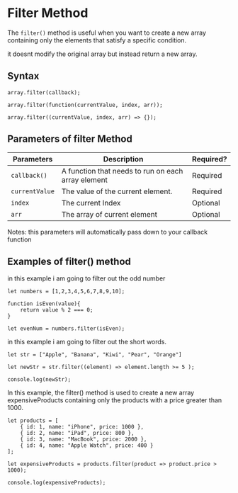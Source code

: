 # Filter Method

The `filter()` method is useful when you want to create a new array containing only the elements that satisfy a specific condition. 

it doesnt modify the original array but instead return a new array.

## Syntax
```
array.filter(callback);

array.filter(function(currentValue, index, arr));

array.filter((currentValue, index, arr) => {});
```

## Parameters of filter Method
| Parameters         | Description                                        | Required? |
| ------------------ | ---------------------------------------------------|-----------|
| `callback() `      | A function that needs to run on each array element | Required  |
| `currentValue`     | The value of the current element.                  | Required  |
| `index `           | The current Index                                  | Optional  |
| `arr `             | The array of current element                       | Optional  |

Notes: this parameters will automatically pass down to your callback function


## Examples of filter() method
in this example i am going to filter out the odd number
```
let numbers = [1,2,3,4,5,6,7,8,9,10];

function isEven(value){
    return value % 2 === 0;
}

let evenNum = numbers.filter(isEven);
```
in this example i am going to filter out the short words.
```
let str = ["Apple", "Banana", "Kiwi", "Pear", "Orange"]

let newStr = str.filter((element) => element.length >= 5 );

console.log(newStr);
```
In this example, the filter() method is used to create a new array expensiveProducts containing only the products with a price greater than 1000.
```
let products = [
    { id: 1, name: "iPhone", price: 1000 },
    { id: 2, name: "iPad", price: 800 },
    { id: 3, name: "MacBook", price: 2000 },
    { id: 4, name: "Apple Watch", price: 400 }
];

let expensiveProducts = products.filter(product => product.price > 1000);

console.log(expensiveProducts);
```